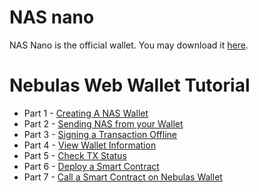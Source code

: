 # NAS nano
NAS Nano is the official wallet. You may download it [here](https://nano.nebulas.io/index_en.html).

# Nebulas Web Wallet Tutorial 
- Part 1 - [Creating A NAS Wallet](https://medium.com/nebulasio/creating-a-nas-wallet-9d01b5fa2df6)
- Part 2 - [Sending NAS from your Wallet](https://medium.com/nebulasio/sending-nas-from-your-wallet-be1b958c4e5d)
- Part 3 - [Signing a Transaction Offline](https://medium.com/nebulasio/signing-a-transaction-offline-ae8278f45201)
- Part 4 - [View Wallet Information](https://medium.com/nebulasio/view-wallet-information-fcea3ea35d94)
- Part 5 - [Check TX Status](https://medium.com/nebulasio/check-tx-status-8dc7dd9b79de)
- Part 6 - [Deploy a Smart Contract](https://medium.com/nebulasio/deploy-a-smart-contract-1e781e13c22e)
- Part 7 - [Call a Smart Contract on Nebulas Wallet](https://medium.com/nebulasio/call-a-smart-contract-on-nebulas-3522038aec18)
